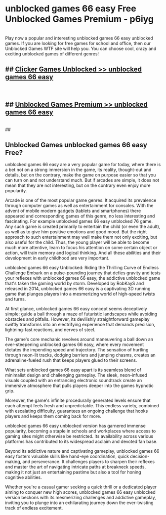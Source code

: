 # unblocked games 66 easy  Free Unblocked Games Premium - p6iyg <br>
<br>
Play now a popular and interesting unblocked games 66 easy unblocked games. If you are looking for free games for school and office, then our Unblocked Games WTF site will help you. You can choose cool, crazy and exciting unblocked games of different genres!


## ##  [Clicker Games Unblocked >> unblocked games 66 easy](http://freeplayer.one?title=unblocked_games_66_easy&ref=UGames)
  <br>

##  ## [Unblocked Games Premium >> unblocked games 66 easy](http://freeplayer.one?title=unblocked_games_66_easy&ref=UGames)
  <br>
  ##



## Unblocked Games unblocked games 66 easy Free?

unblocked games 66 easy are a very popular game for today, where there is a bet not on a strong immersion in the game, its reality, thought-out and details, but on the contrary, make the game on purpose easier so that you can turn on and not understand much. But if arcades are simple, it does not mean that they are not interesting, but on the contrary even enjoy more popularity.

Arcade is one of the most popular game genres. It acquired its prevalence through computer games as well as entertainment for consoles. With the advent of mobile modern gadgets (tablets and smartphones) there appeared and corresponding games of this genre, no less interesting and fascinating. For example unblocked games 66 easy unblocked 76 game. Any such game is created primarily to entertain the child (or even the adult), as well as to give him positive emotions and good mood. But the right approach to such entertainment may well make them not only exciting, but also useful for the child. Thus, the young player will be able to become much more attentive, learn to focus his attention on some certain object or action, will train memory and logical thinking. And all these abilities and their development in early childhood are very important.

unblocked games 66 easy Unblocked: Riding the Thrilling Curve of Endless Challenge
Embark on a pulse-pounding journey that defies gravity and tests your reflexes with unblocked games 66 easy, the addictive unblocked game that's taken the gaming world by storm. Developed by RobKayS and released in 2014, unblocked games 66 easy is a captivating 3D running game that plunges players into a mesmerizing world of high-speed twists and turns.

At first glance, unblocked games 66 easy concept seems deceptively simple: guide a ball through a maze of futuristic landscapes while avoiding obstacles and pitfalls. However, its devilishly straightforward gameplay swiftly transforms into an electrifying experience that demands precision, lightning-fast reactions, and nerves of steel.

The game's core mechanic revolves around maneuvering a ball down an ever-steepening unblocked games 66 easy, where every movement dictates the impending speed and trajectory. The sensation of hurtling through neon-lit tracks, dodging barriers and jumping chasms, creates an adrenaline-fueled rush that keeps players glued to their screens.

What sets unblocked games 66 easy apart is its seamless blend of minimalist design and challenging gameplay. The sleek, neon-infused visuals coupled with an entrancing electronic soundtrack create an immersive atmosphere that pulls players deeper into the games hypnotic grip.

Moreover, the game's infinite procedurally generated levels ensure that each attempt feels fresh and unpredictable. This endless variety, combined with escalating difficulty, guarantees an ongoing challenge that hooks players and keeps them coming back for more.

unblocked games 66 easy unblocked version has garnered immense popularity, becoming a staple in schools and workplaces where access to gaming sites might otherwise be restricted. Its availability across various platforms has contributed to its widespread acclaim and devoted fan base.

Beyond its addictive nature and captivating gameplay, unblocked games 66 easy fosters valuable skills like hand-eye coordination, quick decision-making, and perseverance. It challenges players to sharpen their reflexes and master the art of navigating intricate paths at breakneck speeds, making it not just an entertaining pastime but also a tool for honing cognitive abilities.

Whether you're a casual gamer seeking a quick thrill or a dedicated player aiming to conquer new high scores, unblocked games 66 easy unblocked version beckons with its mesmerizing challenges and addictive gameplay, inviting you to plunge into an exhilarating journey down the ever-twisting track of endless excitement.